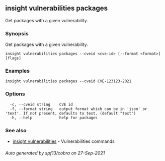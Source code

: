## insight vulnerabilities packages

Get packages with a given vulnerability.

### Synopsis

Get packages with a given vulnerability.

```
insight vulnerabilities packages --cveid <cve-id> [--format <format>] [flags]
```

### Examples

```
insight vulnerabilities packages --cveid CVE-123123-2021
```

### Options

```
  -c, --cveid string    CVE id
  -f, --format string   output format which can be in 'json' or 'text'. If not present, defaults to text. (default "text")
  -h, --help            help for packages
```

### See also

* [insight vulnerabilities](insight_vulnerabilities.md)	 - Vulnerabilities commands

###### Auto generated by spf13/cobra on 27-Sep-2021
